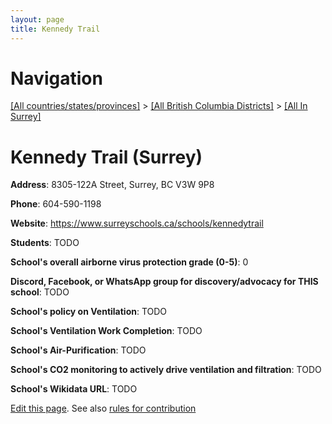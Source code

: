 ```yaml
---
layout: page
title: Kennedy Trail
---
```

# Navigation

[[All countries/states/provinces]](../../..) > [[All British Columbia Districts]](../..) > [[All In Surrey]](..)

# Kennedy Trail (Surrey)

**Address**: 8305-122A Street, Surrey, BC V3W 9P8

**Phone**: 604-590-1198

**Website**: <https://www.surreyschools.ca/schools/kennedytrail>

**Students**: TODO

**School's overall airborne virus protection grade (0-5)**: 0

**Discord, Facebook, or WhatsApp group for discovery/advocacy for THIS school**: TODO

**School's policy on Ventilation**: TODO

**School's Ventilation Work Completion**: TODO

**School's Air-Purification**: TODO

**School's CO2 monitoring to actively drive ventilation and filtration**: TODO

**School's Wikidata URL**: TODO


[Edit this page](https://github.com/ventilate-schools/BC/edit/main/./Surrey/Kennedy_Trail.md). See also [rules for contribution](../../../contribution-rules/)